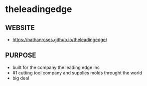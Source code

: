 # theleadingedge

## WEBSITE

- https://nathanroses.github.io/theleadingedge/

## PURPOSE

- built for the company the leading edge inc
- #1 cutting tool company and supplies molds throught the world
- big deal
